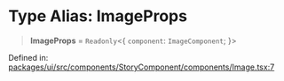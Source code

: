 # Type Alias: ImageProps

> **ImageProps** = `Readonly`\<\{ `component`: `ImageComponent`; \}\>

Defined in: [packages/ui/src/components/StoryComponent/components/Image.tsx:7](https://github.com/laruss/react-text-game/blob/4531810ed426df9948c54abd8dbf61d1745871f2/packages/ui/src/components/StoryComponent/components/Image.tsx#L7)
